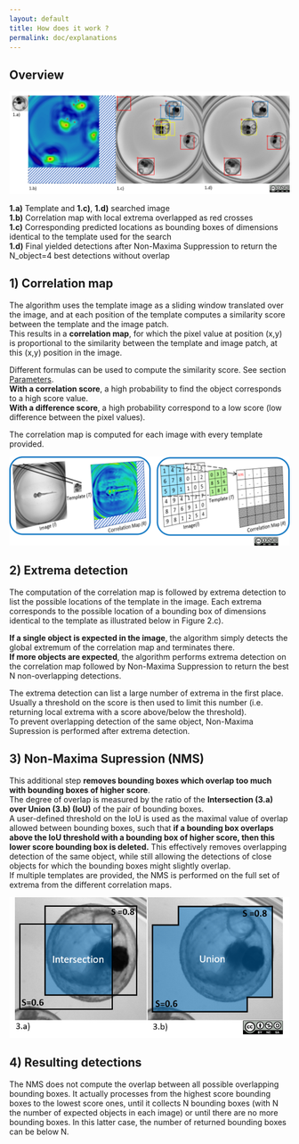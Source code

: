 ```yaml
---
layout: default
title: How does it work ?
permalink: doc/explanations
---
```


## Overview
![Image](images/StepsMedaka.png)

__1.a)__ Template and __1.c)__, __1.d)__ searched image  
__1.b)__ Correlation map with local extrema overlapped as red crosses  
__1.c)__ Corresponding predicted locations as bounding boxes of dimensions identical to the template used for the search  
__1.d)__ Final yielded detections after Non-Maxima Suppression to return the N_object=4 best detections without overlap 

## 1) Correlation map  
The algorithm uses the template image as a sliding window translated over the image, and at each position of the template computes a similarity score between the template and the image patch.  
This results in a __correlation map__, for which the pixel value at position (x,y) is proportional to the similarity between the template and image patch, at this (x,y) position in the image.   

Different formulas can be used to compute the similarity score. See section [Parameters](https://multi-template-matching.github.io/Multi-Template-Matching/doc/parameters).  
__With a correlation score__, a high probability to find the object corresponds to a high score value.  
__With a difference score__, a high probability correspond to a low score (low difference between the pixel values).

The correlation map is computed for each image with every template provided.  

![Image](images/3Dprofile.png)

## 2) Extrema detection
The computation of the correlation map is followed by extrema detection to list the possible locations of the template in the image. Each extrema corresponds to the possible location of a bounding box of dimensions identical to the template as illustrated below in Figure 2.c).  

__If a single object is expected in the image__, the algorithm simply detects the global extremum of the correlation map and terminates there.   
__If more objects are expected__, the algorithm performs extrema detection on the correlation map followed by Non-Maxima Suppression to return the best N non-overlapping detections.

The extrema detection can list a large number of extrema in the first place. Usually a threshold on the score is then used to limit this number (i.e. returning local extrema with a score above/below the threshold).  
To prevent overlapping detection of the same object, Non-Maxima Supression is performed after extrema detection.

## 3) Non-Maxima Supression (NMS) 
This additional step __removes bounding boxes which overlap too much with bounding boxes of higher score__.  
The degree of overlap is measured by the ratio of the __Intersection (3.a) over Union (3.b) (IoU)__ of the pair of bounding boxes.  
A user-defined threshold on the IoU is used as the maximal value of overlap allowed between bounding boxes, such that __if a bounding box overlaps above the IoU threshold with a bounding box of higher score, then this lower score bounding box is deleted.__ This effectively removes overlapping detection of the same object, while still allowing the detections of close objects for which the bounding boxes might slightly overlap.  
If multiple templates are provided, the NMS is performed on the full set of extrema from the different correlation maps.

![Image](images/NMS.png)

## 4) Resulting detections
The NMS does not compute the overlap between all possible overlapping bounding boxes. It actually processes from the highest score bounding boxes to the lowest score ones, until it collects N bounding boxes (with N the number of expected objects in each image) or until there are no more bounding boxes. In this latter case, the number of returned bounding boxes can be below N. 
